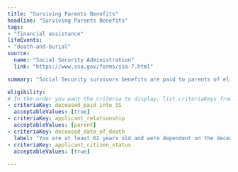 ```yaml
---
title: "Surviving Parents Benefits"
headline: "Surviving Parents Benefits"
tags: 
- "financial assistance"
lifeEvents: 
- "death-and-burial"
source:
  name: "Social Security Administration"
  link: "https://www.ssa.gov/forms/ssa-7.html"

summary: "Social Security survivors benefits are paid to parents of eligible workers."

eligibility:
# In the order you want the criteria to display, list criteriaKeys from the csv here, each followed by a comma-separated list of which values indicate eligibility for that criteria. Wrap individual values in quotes if they have inner commas.
- criteriaKey: deceased_paid_into_SS
  acceptableValues: [true]
- criteriaKey: applicant_relationship
  acceptableValues: [parent]
- criteriaKey: deceased_date_of_death
  label: "You are at least 62 years old and were dependent on the deceased for at least half of your support."
- criteriaKey: applicant_citizen_status
  acceptableValues: [true]
  
---
```

